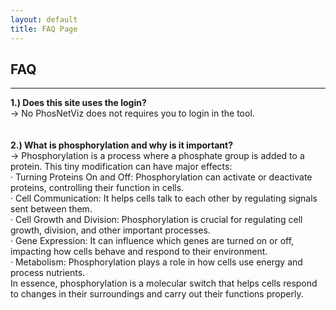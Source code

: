 ```yaml
---
layout: default
title: FAQ Page
---
```


FAQ
---
---
<b>1.) Does this site uses the login?</b>
<br>
-> No PhosNetViz does not requires you to login in the tool.
<br>
<br>
<br>
<b>2.) What is phosphorylation and why is it important?</b>
<br>
->  Phosphorylation is a process where a phosphate group is added to a protein. This tiny modification can have major effects:<br>
·  	Turning Proteins On and Off: Phosphorylation can activate or deactivate proteins, controlling their function in cells.<br>
·  	Cell Communication: It helps cells talk to each other by regulating signals sent between them.<br>
·  	Cell Growth and Division: Phosphorylation is crucial for regulating cell growth, division, and other important processes.<br>
·  	Gene Expression: It can influence which genes are turned on or off, impacting how cells behave and respond to their environment.<br>
·  	Metabolism: Phosphorylation plays a role in how cells use energy and process nutrients.<br>
In essence, phosphorylation is a molecular switch that helps cells respond to changes in their surroundings and carry out their functions properly.


